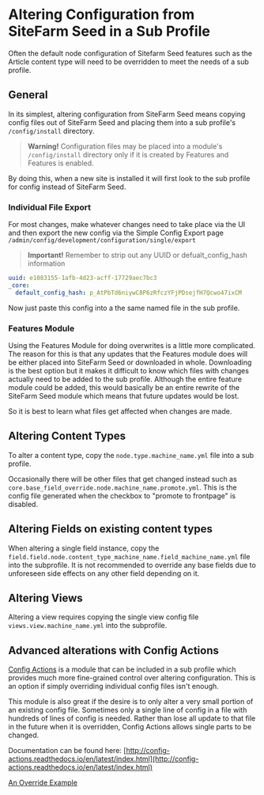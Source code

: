 # Altering Configuration from SiteFarm Seed in a Sub Profile

Often the default node configuration of Sitefarm Seed features such as the Article
content type will need to be overridden to meet the needs of a sub profile.

## General
In its simplest, altering configuration from SiteFarm Seed means copying config
files out of SiteFarm Seed and placing them into a sub profile's
`/config/install` directory. 

> **Warning!** Configuration files may be placed into a module's
`/config/install` directory only if it is created by Features and Features is
enabled.

By doing this, when a new site is installed it will first look to the sub
profile for config instead of SiteFarm Seed.

### Individual File Export

For most changes, make whatever changes need to take place via the UI and then
export the new config via the Simple Config Export page `/admin/config/development/configuration/single/export`

> **Important!** Remember to strip out any UUID or defualt_config_hash information

```yaml
uuid: e1083155-1afb-4d23-acff-17729aec7bc3
_core:
  default_config_hash: p_AtPbTd6niywC8P6zRfczYFjPDsejfH7Qcwo47ixCM
```

Now just paste this config into a the same named file in the sub profile.

### Features Module
Using the Features Module for doing overwrites is a little more complicated. The
reason for this is that any updates that the Features module does will be either
placed into SiteFarm Seed or downloaded in whole. Downloading is the best option
but it makes it difficult to know which files with changes actually need to be
added to the sub profile. Although the entire feature module could be added, 
this would basically be an entire rewrite of the SiteFarm Seed module which
means that future updates would be lost.

So it is best to learn what files get affected when changes are made.

## Altering Content Types

To alter a content type, copy the `node.type.machine_name.yml` file into a sub
profile.

Occasionally there will be other files that get changed instead such as
`core.base_field_override.node.machine_name.promote.yml`. This is the config
file generated when the checkbox to "promote to frontpage" is disabled.

## Altering Fields on existing content types

When altering a single field instance, copy the
`field.field.node.content_type_machine_name.field_machine_name.yml` file into
the subprofile. It is not recommended to override any base fields due to
unforeseen side effects on any other field depending on it.

## Altering Views

Altering a view requires copying the single view config file
`views.view.machine_name.yml` into the subprofile.

## Advanced alterations with Config Actions

[Config Actions](https://www.drupal.org/project/config_actions) is a module that
can be included in a sub profile which provides much more fine-grained control
over altering configuration. This is an option if simply overriding individual
config files isn't enough.

This module is also great if the desire is to only alter a very small portion of
an existing config file. Sometimes only a single line of config in a file with
hundreds of lines of config is needed. Rather than lose all update to that file
in the future when it is overridden, Config Actions allows single parts to be
changed.

Documentation can be found here: [http://config-actions.readthedocs.io/en/latest/index.html](http://config-actions.readthedocs.io/en/latest/index.html)

[An Override Example](http://config-actions.readthedocs.io/en/latest/example_override.html)
